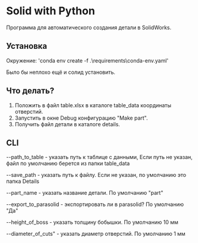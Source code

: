 # Solid with Python
Программа для автоматического создания детали в SolidWorks.

## Установка

Окружение:
'conda env create -f .\requirements\conda-env.yaml'

Было бы неплохо ещё и солид установить.

## Что делать?

1. Положить в файл table.xlsx в каталоге table_data координаты отверстий.
2. Запустить в окне Debug конфигурацию "Make part".
3. Получить файл детали в каталоге details.


## CLI
--path_to_table - указать путь к таблице с данными, Если путь не указан, файл по умолчанию берется из папки table_data

--save_path - указать путь к файлу. Если не указан, по умолчанию это папка Details

--part_name - указать название детали. По умолчанию "part"

--export_to_parasolid - экспортировать ли в parasolid? По умолчанию "Да"

--height_of_boss - указать толщину бобышки. По умолчанию 10 мм

--diameter_of_cuts" - указать диаметр отверстий. По умолчанию 1 мм
